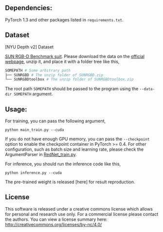
## Dependencies:

PyTorch 1.3 and other packages listed in `requirements.txt`.

## Dataset
[NYU Depth v2] Dataset

[SUN RGB-D Benchmark suit](http://rgbd.cs.princeton.edu/paper.pdf). Please download the data on the [official webpage](http://rgbd.cs.princeton.edu), unzip it, and place it with a folder tree like this,

```bash
SOMEPATH # Some arbitrary path
├── SUNRGBD # The unzip folder of SUNRGBD.zip
└── SUNRGBDtoolbox # The unzip folder of SUNRGBDtoolbox.zip
```

The root path `SOMEPATH` should be passed to the program using the `--data-dir SOMEPATH` argument.

## Usage:

For training, you can pass the following argument,

```
python main_train.py --cuda
```

If you do not have enough GPU memory, you can pass the `--checkpoint` option to enable the checkpoint container in PyTorch >= 0.4. For other configuration, such as batch size and learning rate, please check the ArgumentParser in [RedNet_train.py](RedNet_train.py).

For inference, you should run the inference code like this,

```
python inference.py --cuda
```

The pre-trained weight is released [here] for result reproduction.

## License

This software is released under a creative commons license which allows for personal and research use only.
For a commercial license please contact the authors.
You can view a license summary here: http://creativecommons.org/licenses/by-nc/4.0/

